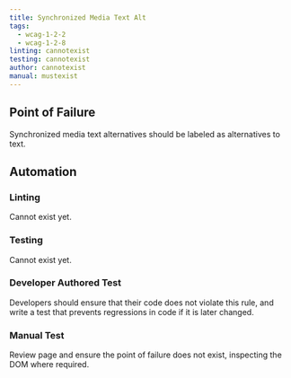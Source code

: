 ```yaml
---
title: Synchronized Media Text Alt
tags: 
  - wcag-1-2-2
  - wcag-1-2-8
linting: cannotexist
testing: cannotexist
author: cannotexist
manual: mustexist
---
```


## Point of Failure
Synchronized media text alternatives should be labeled as alternatives to text.

## Automation

### Linting
Cannot exist yet.

### Testing
Cannot exist yet. 

### Developer Authored Test
Developers should ensure that their code does not violate this rule, and write a test that prevents regressions in code if it is later changed.

### Manual Test
Review page and ensure the point of failure does not exist, inspecting the DOM where required.